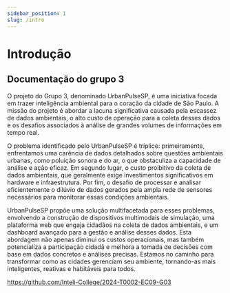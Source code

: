 ```yaml
---
sidebar_position: 1
slug: /intro
---
```


# Introdução

## Documentação do grupo 3

O projeto do Grupo 3, denominado UrbanPulseSP, é uma iniciativa focada em trazer inteligência ambiental para o coração da cidade de São Paulo. A missão do projeto é abordar a lacuna significativa causada pela escassez de dados ambientais, o alto custo de operação para a coleta desses dados e os desafios associados à análise de grandes volumes de informações em tempo real.

O problema identificado pelo UrbanPulseSP é tríplice: primeiramente, enfrentamos uma carência de dados detalhados sobre questões ambientais urbanas, como poluição sonora e do ar, o que obstaculiza a capacidade de análise e ação eficaz. Em segundo lugar, o custo proibitivo da coleta de dados ambientais, que geralmente exige investimentos significativos em hardware e infraestrutura. Por fim, o desafio de processar e analisar eficientemente o dilúvio de dados gerados pela ampla rede de sensores necessários para monitorar essas condições ambientais.

UrbanPulseSP propõe uma solução multifacetada para esses problemas, envolvendo a construção de dispositivos multimodais de simulação, uma plataforma web que engaja cidadãos na coleta de dados ambientais, e um dashboard avançado para a gestão e análise desses dados. Esta abordagem não apenas diminui os custos operacionais, mas também potencializa a participação cidadã e melhora a tomada de decisões com base em dados concretos e análises precisas. Estamos no caminho para transformar como as cidades gerenciam seu ambiente, tornando-as mais inteligentes, reativas e habitáveis para todos.

https://github.com/Inteli-College/2024-T0002-EC09-G03
